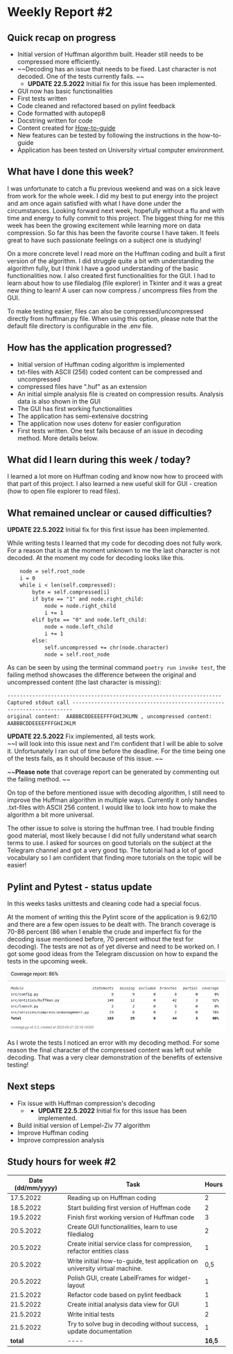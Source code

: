 # Weekly Report #2

## Quick recap on progress
* Initial version of Huffman algorithm built. Header still needs to be compressed more efficiently. 
* ~~Decoding has an issue that needs to be fixed. Last character is not decoded. One of the tests currently fails. ~~
  * **UPDATE 22.5.2022** Initial fix for this issue has been implemented. 
* GUI now has basic functionalities
* First tests written
* Code cleaned and refactored based on pylint feedback
* Code formatted with autopep8
* Docstring written for code
* Content created for [How-to-guide](how-to-guide.md)
* New features can be tested by following the instructions in the how-to-guide
* Application has been tested on University virtual computer environment. 

## What have I done this week?
I was unfortunate to catch a flu previous weekend and was on a sick leave from work for the whole week. I did my best to put energy into the project and am once again satisfied with what I have done under the circumstances. Looking forward next week, hopefully without a flu and with time and energy to fully commit to this project. The biggest thing for me this week has been the growing excitement while learning more on data compression. So far this has been the favorite course I have taken. It feels great to have such passionate feelings on a subject one is studying! 

On a more concrete level I read more on the Huffman coding and built a first version of the algorithm. I did struggle quite a bit with understanding the algorithm fully, but I think I have a good understanding of the basic functionalities now. I also created first functionalities for the GUI. I had to learn about how to use filedialog (file explorer) in Tkinter and it was a great new thing to learn! A user can now compress / uncompress files from the GUI. 

To make testing easier, files can also be compressed/uncompressed directly from huffman.py file. When using this option, please note that the default file directory is configurable in the .env file. 

## How has the application progressed?
* Initial version of Huffman coding algorithm is implemented
* txt-files with ASCII (256) coded content can be compressed and uncompressed
* compressed files have ".huf" as an extension
* An initial simple analysis file is created on compression results. Analysis data is also shown in the GUI
* The GUI has first working functionalities
* The application has semi-extensive docstring
* The application now uses dotenv for easier configuration
* First tests written. One test fails because of an issue in decoding method. More details below. 

## What did I learn during this week / today?
I learned a lot more on Huffman coding and know now how to proceed with that part of this project. I also learned a new useful skill for GUI - creation (how to open file explorer to read files). 

## What remained unclear or caused difficulties? 
**UPDATE 22.5.2022** Initial fix for this first issue has been implemented.  

While writing tests I learned that my code for decoding does not fully work. For a reason that is at the moment unknown to me the last character is not decoded. At the moment my code for decoding looks like this. 

```
    node = self.root_node
    i = 0
    while i < len(self.compressed):
        byte = self.compressed[i]
        if byte == "1" and node.right_child:
            node = node.right_child
            i += 1
        elif byte == "0" and node.left_child:
            node = node.left_child
            i += 1
        else:
            self.uncompressed += chr(node.character)
            node = self.root_node
```

As can be seen by using the terminal command `poetry run invoke test`, the failing method showcases the difference between the original and uncompressed content (the last character is missing):
```
--------------------------------------------------------------------- Captured stdout call ----------------------------------------------------------------------
original content:  AABBBCDDEEEEFFFGHIJKLMN , uncompressed content:  AABBBCDDEEEEFFFGHIJKLM
```

**UPDATE 22.5.2022** Fix implemented, all tests work.  
~~I will look into this issue next and I'm confident that I will be able to solve it. Unfortunately I ran out of time before the deadline. For the time being one of the tests fails, as it should because of this issue. ~~

~~**Please note** that coverage report can be generated by commenting out the failing method. ~~

On top of the before mentioned issue with decoding algorithm, I still need to improve the Huffman algorithm in multiple ways. Currently it only handles .txt-files with ASCII 256 content. I would like to look into how to make the algorithm a bit more universal. 

The other issue to solve is storing the huffman tree. I had trouble finding good material, most likely because I did not fully understand what search terms to use. I asked for sources on good tutorials on the subject at the Telegram channel and got a very good tip. The tutorial had a lot of good vocabulary so I am confident that finding more tutorials on the topic will be easier! 

## Pylint and Pytest - status update
In this weeks tasks unittests and cleaning code had a special focus. 

At the moment of writing this the Pylint score of the application is 9.62/10 and there are a few open issues to be dealt with. The branch coverage is 70-86 percent (86 when I enable the crude and imperfect fix for the decoding issue mentioned before, 70 percent without the test for decoding). The tests are not as of yet diverse and need to be worked on. I got some good ideas from the Telegram discussion on how to expand the tests in the upcoming week. 

![Coverage-report](images/coverage-report-week-2-img.png)

As I wrote the tests I noticed an error with my decoding method. For some reason the final character of the compressed content was left out while decoding. That was a very clear demonstration of the benefits of extensive testing!  

## Next steps
* Fix issue with Huffman compression's decoding
  * * **UPDATE 22.5.2022** Initial fix for this issue has been implemented. 
* Build initial version of Lempel-Ziv 77 algorithm
* Improve Huffman coding
* Improve compression analysis

## Study hours for week #2

| Date (dd/mm/yyyy) |Task | Hours |
| ---- | ---- | ---- |
| 17.5.2022 | Reading up on Huffman coding  | 2 |
| 18.5.2022 | Start building first version of Huffman code  | 2 |
| 19.5.2022 | Finish first working version of Huffman code | 3 |
| 20.5.2022 | Create GUI functionalities, learn to use filedialog | 2 |
| 20.5.2022 | Create initial service class for compression, refactor entities class | 1 |
| 20.5.2022 | Write initial how-to-guide, test application on university virtual machine. | 0,5 |
| 20.5.2022 | Polish GUI, create LabelFrames for widget-layout | 1 |
| 21.5.2022 | Refactor code based on pylint feedback | 1 |
| 21.5.2022 | Create initial analysis data view for GUI | 1 |
| 21.5.2022 | Write initial tests | 2 |
| 21.5.2022 | Try to solve bug in decoding without success, update documentation | 1 |
| **total**| ---- | **16,5** |
